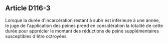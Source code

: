Article D116-3
----
Lorsque la durée d'incarcération restant à subir est inférieure à une année, le
juge de l'application des peines prend en considération la totalité de cette
durée pour apprécier le montant des réductions de peine supplémentaires
susceptibles d'être octroyées.

